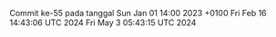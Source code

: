 Commit ke-55 pada tanggal Sun Jan 01 14:00 2023 +0100
Fri Feb 16 14:43:06 UTC 2024
Fri May  3 05:43:15 UTC 2024
